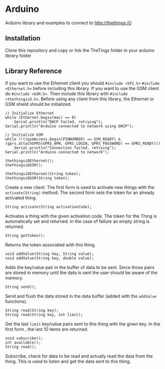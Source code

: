 # Arduino

Arduino library and examples to connect to http://thethings.iO

## Installation

Clone this repository and copy or link the TheTings folder in your arduino library folder

## Library Reference

If you want to use the Ethernet client you should `#include <SPI.h>` `#include <Ethernet.h>` before including this library. If you want to use the GSM client do `#include <GSM.h>`. Then include this library with `#include <thethingsiO.h>`. Before using any client from this library, the Ethernet or GSM shield should be initialized.

```Arduino
// Initialize Ethernet
while (Ethernet.begin(mac) == 0)
    Serial.println("DHCP Failed, retrying");
Serial.println("Arduino connected to network using DHCP");
```

```Arduino
// Initialize GSM
while (!((gsmAccess.begin(PINNUMBER) == GSM_READY) & (gprs.attachGPRS(GPRS_APN, GPRS_LOGIN, GPRS_PASSWORD) == GPRS_READY)))
    Serial.println("Connection failed, retrying");
Serial.println("Arduino connected to network");
```

```Arduino
thethingsiOEthernet();
thethingsiOGSM();

thethingsiOEthernet(String token);
thethingsiOGSM(String token);
```

Create a new client. The first form is used to activate new things with the `activate(String)` method. The second form sets the token for an already activated thing.

```Arduino
String activate(String activationCode);
```

Activates a thing with the given activation code. The token for the Thing is automatically set and returned. In the case of failure an empty string is returned.

```Arduino
String getToken();
```

Returns the token associated with this thing.

```Arduino
void addValue(String key, String value);
void addValue(String key, double value);
```

Adds the key/value pair in the buffer of data to be sent. Since those pairs are stored in memory until the data is sent the user should be aware of the memory.

```Arduino
String send();
```

Send and flush the data stored in the data buffer (added with the `addValue` functions).

```Arduino
String read(String key);
String read(String key, int limit);
```

Get the last `limit` key/value pairs sent to this thing with the given key. In the first form , the last 10 items are returned.

```Arduino
void subscribe();
int available();
String read();
```

Subscribe, check for data to be read and actually read the data from the thing. This is used to listen and get the data sent to this thing.
